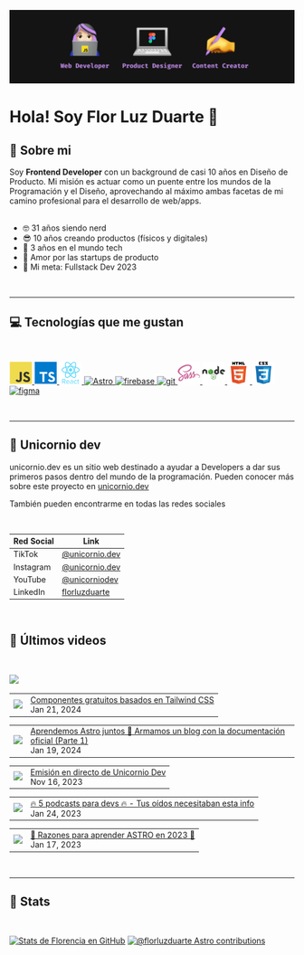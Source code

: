 ![banner github profile](./Banner%20github%20profile.png)

# Hola! Soy Flor Luz Duarte 👋

## 🙂 Sobre mi

Soy **Frontend Developer** con un background de casi 10 años en Diseño de Producto. Mi misión es actuar como un puente entre los mundos de la Programación y el Diseño, aprovechando al máximo ambas facetas de mi camino profesional para el desarrollo de web/apps.  
<br />

- 🤓 31 años siendo nerd
- 😎 10 años creando productos (físicos y digitales)
- 🚀 3 años en el mundo tech
- 💛 Amor por las startups de producto
- 🎯 Mi meta: Fullstack Dev 2023

<br />

---

## 💻 Tecnologías que me gustan

<br />

<p align="left">

<a href="https://developer.mozilla.org/en-US/docs/Web/JavaScript" target="_blank" rel="noreferrer"> <img src="https://raw.githubusercontent.com/devicons/devicon/master/icons/javascript/javascript-original.svg" alt="javascript" width="40" height="40"/> </a> <a href="https://www.typescriptlang.org/" target="_blank" rel="noreferrer"> <img src="https://raw.githubusercontent.com/devicons/devicon/master/icons/typescript/typescript-original.svg" alt="typescript" width="40" height="40"/> </a> <a href="https://reactjs.org/" target="_blank" rel="noreferrer"> <img src="https://raw.githubusercontent.com/devicons/devicon/master/icons/react/react-original-wordmark.svg" alt="react" width="40" height="40"/> </a> <a href="https://astro.build" target="_blank" rel="noreferrer"> <img src="https://res.cloudinary.com/dfzncn1pd/image/upload/v1673026303/README%20files/vscode-icons_file-type-astro_epmnlg.png" alt="Astro" width="44" height="44"/> </a> <a href="https://firebase.google.com/" target="_blank" rel="noreferrer"> <img src="https://www.vectorlogo.zone/logos/firebase/firebase-icon.svg" alt="firebase" width="40" height="40"/> </a> <a href="https://git-scm.com/" target="_blank" rel="noreferrer"> <img src="https://www.vectorlogo.zone/logos/git-scm/git-scm-icon.svg" alt="git" width="40" height="40"/> </a> <a href="https://sass-lang.com" target="_blank" rel="noreferrer"> <img src="https://raw.githubusercontent.com/devicons/devicon/master/icons/sass/sass-original.svg" alt="sass" width="40" height="40"/> </a> <a href="https://nodejs.org" target="_blank" rel="noreferrer"> <img src="https://raw.githubusercontent.com/devicons/devicon/master/icons/nodejs/nodejs-original-wordmark.svg" alt="nodejs" width="40" height="40"/> </a> <a href="https://www.w3.org/html/" target="_blank" rel="noreferrer"> <img src="https://raw.githubusercontent.com/devicons/devicon/master/icons/html5/html5-original-wordmark.svg" alt="html5" width="40" height="40"/> </a> <a href="https://www.w3schools.com/css/" target="_blank" rel="noreferrer"> <img src="https://raw.githubusercontent.com/devicons/devicon/master/icons/css3/css3-original-wordmark.svg" alt="css3" width="40" height="40"/> </a> <a href="https://www.figma.com/" target="_blank" rel="noreferrer"> <img src="https://www.vectorlogo.zone/logos/figma/figma-icon.svg" alt="figma" width="40" height="40"/> </a>

</p>

<br />

---

## 🦄 Unicornio dev

unicornio.dev es un sitio web destinado a ayudar a Developers a dar sus primeros pasos dentro del mundo de la programación. Pueden conocer más sobre este proyecto en [unicornio.dev](https://unicornio.dev)

También pueden encontrarme en todas las redes sociales

<br />

| Red Social | Link                                                       |
| ---------- | ---------------------------------------------------------- |
| TikTok     | [@unicornio.dev](https://www.tiktok.com/@unicornio.dev)    |
| Instagram  | [@unicornio.dev](https://www.instagram.com/unicornio.dev)  |
| YouTube    | [@unicorniodev](https://www.youtube.com/@unicorniodev)   |
| LinkedIn   | [florluzduarte](https://www.linkedin.com/in/florluzduarte) |

<br />

## 🎥 Últimos videos

<br />

<div align="left">

[<img src="https://img.shields.io/badge/-Subscribe-red?style=for-the-badge&logo=youtube&logoColor=white"/>](https://www.youtube.com/@unicorniodev)

</div>

<!-- YOUTUBE:START --><table><tr><td><a href="https://www.youtube.com/watch?v=CxSOx7IdKQo"><img width="140px" src="https://i.ytimg.com/vi/CxSOx7IdKQo/mqdefault.jpg"></a></td>
<td><a href="https://www.youtube.com/watch?v=CxSOx7IdKQo">Componentes gratuitos basados en Tailwind CSS</a><br/>Jan 21, 2024</td></tr></table>
<table><tr><td><a href="https://www.youtube.com/watch?v=MPczB3KjesY"><img width="140px" src="https://i.ytimg.com/vi/MPczB3KjesY/mqdefault.jpg"></a></td>
<td><a href="https://www.youtube.com/watch?v=MPczB3KjesY">Aprendemos Astro juntos 💜 Armamos un blog con la documentación oficial &lpar;Parte 1&rpar;</a><br/>Jan 19, 2024</td></tr></table>
<table><tr><td><a href="https://www.youtube.com/watch?v=UsNs9X3QwaA"><img width="140px" src="https://i.ytimg.com/vi/UsNs9X3QwaA/mqdefault.jpg"></a></td>
<td><a href="https://www.youtube.com/watch?v=UsNs9X3QwaA">Emisión en directo de Unicornio Dev</a><br/>Nov 16, 2023</td></tr></table>
<table><tr><td><a href="https://www.youtube.com/watch?v=K7R6gU7I-pM"><img width="140px" src="https://i.ytimg.com/vi/K7R6gU7I-pM/mqdefault.jpg"></a></td>
<td><a href="https://www.youtube.com/watch?v=K7R6gU7I-pM">🔥 5 podcasts para devs 🔥 - Tus oídos necesitaban esta info</a><br/>Jan 24, 2023</td></tr></table>
<table><tr><td><a href="https://www.youtube.com/watch?v=L28TJ1Qgi34"><img width="140px" src="https://i.ytimg.com/vi/L28TJ1Qgi34/mqdefault.jpg"></a></td>
<td><a href="https://www.youtube.com/watch?v=L28TJ1Qgi34">🚀 Razones para aprender ASTRO en 2023 🚀</a><br/>Jan 17, 2023</td></tr></table>
<!-- YOUTUBE:END -->

<br />

---

## 🥇 Stats

<br />

[![Stats de Florencia en GitHub](https://github-readme-stats.vercel.app/api?username=florluzduarte&show_icons=true&theme=tokyonight)](https://unicornio.dev)
[![@florluzduarte Astro contributions](https://astro.badg.es/v1/contributor/florluzduarte.svg)](https://astro.badg.es/v1/contributor/florluzduarte/)

<br />
